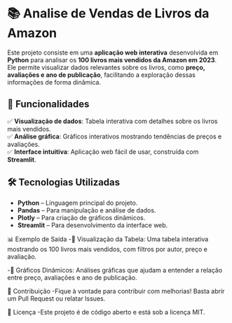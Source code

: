 # 📚 Analise de Vendas de Livros da Amazon  

Este projeto consiste em uma **aplicação web interativa** desenvolvida em **Python** para analisar os **100 livros mais vendidos da Amazon em 2023**.  
Ele permite visualizar dados relevantes sobre os livros, como **preço, avaliações e ano de publicação**, facilitando a exploração dessas informações de forma dinâmica.  

## 🚀 Funcionalidades  

✅ **Visualização de dados**: Tabela interativa com detalhes sobre os livros mais vendidos.  
✅ **Análise gráfica**: Gráficos interativos mostrando tendências de preços e avaliações.  
✅ **Interface intuitiva**: Aplicação web fácil de usar, construída com **Streamlit**.  

## 🛠️ Tecnologias Utilizadas  

- **Python** – Linguagem principal do projeto.  
- **Pandas** – Para manipulação e análise de dados.  
- **Plotly** – Para criação de gráficos dinâmicos.  
- **Streamlit** – Para desenvolvimento da interface web.  

📊 Exemplo de Saída
-📌 Visualização da Tabela: Uma tabela interativa mostrando os 100 livros mais vendidos, com filtros por autor, preço e avaliação.

-📌 Gráficos Dinâmicos: Análises gráficas que ajudam a entender a relação entre preço, avaliações e ano de publicação.

📝 Contribuição
-Fique à vontade para contribuir com melhorias! Basta abrir um Pull Request ou relatar Issues.

📜 Licença
-Este projeto é de código aberto e está sob a licença MIT.

